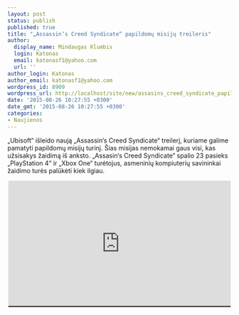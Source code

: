 ```yaml
---
layout: post
status: publish
published: true
title: "„Assassin‘s Creed Syndicate“ papildomų misijų treileris"
author:
  display_name: Mindaugas Klumbis
  login: Katonas
  email: katonasf1@yahoo.com
  url: ''
author_login: Katonas
author_email: katonasf1@yahoo.com
wordpress_id: 8909
wordpress_url: http://localhost/site/new/assasins_creed_syndicate_papildomu_misiju_treileris/
date: '2015-08-26 10:27:55 +0300'
date_gmt: '2015-08-26 10:27:55 +0300'
categories:
- Naujienos
---
```

<p>
	&bdquo;Ubisoft&ldquo; i&scaron;leido naują &bdquo;Assassin&lsquo;s Creed Syndicate&ldquo; treilerį, kuriame galime pamatyti papildomų misijų turinį. &Scaron;ias misijas nemokamai gaus visi, kas užsisakys žaidimą i&scaron; anksto. &bdquo;Assasin&lsquo;s Creed Syndicate&ldquo; spalio 23 pasieks &bdquo;PlayStation 4&ldquo; ir &bdquo;Xbox One&ldquo; turėtojus, asmeninių kompiuterių savininkai žaidimo turės palūkėti kiek ilgiau.</p>
<p style="text-align: center;">
	<span style="color: rgb(187, 187, 187); font-family: Roboto, Arial, Helvetica, sans-serif; font-size: 11px; line-height: 25px; white-space: nowrap; background-color: rgba(28, 28, 28, 0.8);"><iframe allowfullscreen="" frameborder="0" height="281" src="https://www.youtube.com/embed/_LSlmIAB1oM" width="500"></iframe></span></p>
